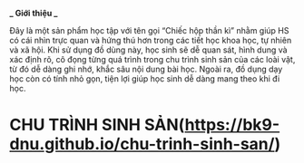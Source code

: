 **_ Giới thiệu _**

Đây là một sản phẩm học tập với tên gọi “Chiếc hộp thần kì” nhằm giúp HS có cái nhìn trực quan và hứng thú hơn trong các tiết học khoa học, tự nhiên và xã hội. Khi sử dụng đồ dùng này, học sinh sẽ dễ quan sát, hình dung và xác định rõ, cô đọng từng quá trình trong chu trình sinh sản của các loài vật, từ đó dễ dàng ghi nhớ, khắc sâu nội dung bài học. Ngoài ra, đồ dụng dạy học còn có tính nhỏ gọn, tiện lợi giúp học sinh dễ dàng mang theo khi đi học.

# CHU TRÌNH SINH SẢN(https://bk9-dnu.github.io/chu-trinh-sinh-san/)
